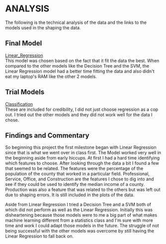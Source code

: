 # ANALYSIS  
The following is the technical analysis of the data and the links to the models used in the shaping the data.  
## Final Model  
[Linear_Regression](linear_regression.ipynb)  
This model was chosen based on the fact that it fit the data the best. When compared to the other models like the Decision Tree and the SVM, the Linear Regression model had a better time fitting the data and also didn't eat my laptop's RAM like the other 2 models. 
## Trial Models
[Classification](Classification.ipynb)  
These are included for credibility, I did not just choose regression as a cop out. I tried out the other models and they did not work well for the data I chose. 

## Findings and Commentary  
So beginning this project the first milestone began with Linear Regression since that is what we went over in class first. The Model worked very well in the beginning aside from early hiccups. At first I had a hard time identifying which features to choose. After looking through the data a bit I found a few that seemed to be related. The features were the percentage of the population of the county that worked in a particular field. Professional, Service, Office, and Construction are the features I chose to dig into and see if they could be used to identify the median income of a county. Production was also a feature that was related to the others but was left out due to shaping errors. It is still included in the plots of the data.  

Aside from Linear Regression I tried a Decision Tree and a SVM both of which did not perform as well as the Linear Regression. Initially this was disheartening because those models were to me a big part of what makes machine learning different from a statistics class and I'm sure with more time and work I could adapt those models in the future. The struggle of not being successful with the other models was overcome by still having the Linear Regression to fall back on. 
